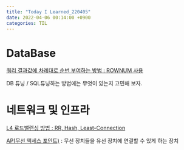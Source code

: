 ```yaml
---
title: "Today I Learned_220405"
date: 2022-04-06 00:14:00 +0900
categories: TIL
---
```


# DataBase
[쿼리 결과값에 차례대로 순번 부여하는 방법 : ROWNUM 사용](https://gent.tistory.com/378)

DB 튜닝 / SQL튜닝하는 방법에는 무엇이 있는지 고민해 보자.

# 네트워크 및 인프라
[L4 로드밸런싱 방법 : RR, Hash, Least-Connection](https://itmore.tistory.com/entry/L4-%EB%A1%9C%EB%93%9C%EB%B0%B8%EB%9F%B0%EC%8B%B1-%EB%B0%A9%EB%B2%95)

[AP(무선 액세스 포인트)](https://ko.wikipedia.org/wiki/%EB%AC%B4%EC%84%A0_%EC%95%A1%EC%84%B8%EC%8A%A4_%ED%8F%AC%EC%9D%B8%ED%8A%B8) : 무선 장치들을 유선 장치에 연결할 수 있게 하는 장치
